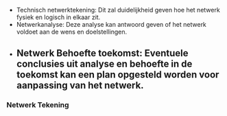 
- Technisch netwerktekening: Dit zal duidelijkheid geven hoe het netwerk fysiek en
   logisch in elkaar zit.
-  Netwerkanalyse: Deze analyse kan antwoord geven of het netwerk voldoet aan
   de wens en doelstellingen.
- Netwerk Behoefte toekomst: Eventuele conclusies uit analyse en behoefte in de
   toekomst kan een plan opgesteld worden voor aanpassing van het netwerk.
   ---
### Netwerk Tekening
